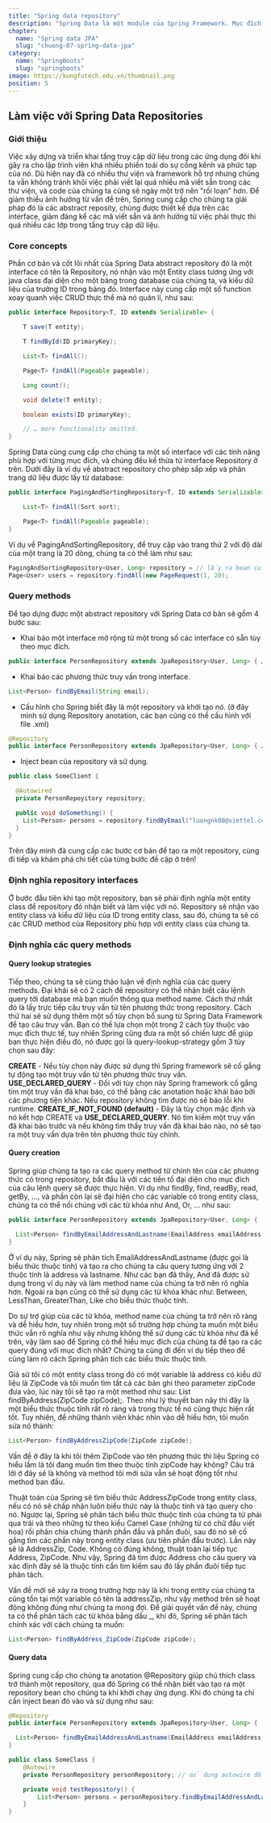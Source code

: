 ```yaml
---
title: "Spring data repository"
description: "Spring Data là một module của Spring Framework. Mục đích của Spring Data JPA là giảm thiểu việc thực hiện quá nhiều bước để có thể implement được JPA."
chapter:
  name: "Spring data JPA"
  slug: "chuong-07-spring-data-jpa"
category:
  name: "SpringBoots"
  slug: "springboots"
image: https://kungfutech.edu.vn/thumbnail.png
position: 5
---
```


## Làm việc với Spring Data Repositories

### Giới thiệu

Việc xây dựng và triển khai tầng truy cập dữ liệu trong các ứng dụng đôi khi gây ra cho lập trình viên khá nhiều phiền toái do sự cồng kềnh và phức tạp của nó. Dù hiện nay đã có nhiều thư viện và framework hỗ trợ nhưng chúng ta vẫn không tránh khỏi việc phải viết lại quá nhiều mã viết sẵn trong các thư viện, và code của chúng ta cũng sẽ ngày một trở nên "rối loạn" hơn. Để giảm thiểu ảnh hưởng từ vấn đề trên, Spring cung cấp cho chúng ta giải pháp đó là các abstract reposity, chúng được thiết kế dựa trên các interface, giảm đáng kể các mã viết sẵn và ảnh hưởng từ việc phải thực thi quá nhiều các lớp trong tầng truy cập dữ liệu.

### Core concepts

Phần cơ bản và cốt lõi nhất của Spring Data abstract repository đó là một interface có tên là Repository, nó nhận vào một Entity class tương ứng với java class đại diện cho một bảng trong database của chúng ta, và kiểu dữ liệu của trường ID trong bảng đó. Interface này cung cấp một số function xoay quanh việc CRUD thực thể mà nó quản lí, như sau:

```java
public interface Repository<T, ID extends Serializable> {

    T save(T entity);

    T findById(ID primaryKey);

    List<T> findAll();

    Page<T> findAll(Pageable pageable);

    Long count();

    void delete(T entity);

    boolean exists(ID primaryKey);

    // … more functionality omitted.
}

```

Spring Data cũng cung cấp cho chúng ta một số interface với các tính năng phù hợp với từng mục đích, và chúng đều kế thừa từ interface Repository ở trên. Dưới đây là ví dụ về abstract repository cho phép sắp xếp và phân trang dữ liệu được lấy từ database:

```java
public interface PagingAndSortingRepository<T, ID extends Serializable> extends Repository<T, ID> {

    List<T> findAll(Sort sort);

    Page<T> findAll(Pageable pageable);
}

```

Ví dụ về PagingAndSortingRepository, để truy cập vào trang thứ 2 với độ dài của một trang là 20 dòng, chúng ta có thể làm như sau:

```java
PagingAndSortingRepository<User, Long> repository = // lấy ra bean của repository
Page<User> users = repository.findAll(new PageRequest(1, 20);
```

### Query methods

Để tạo dựng được một abstract repository với Spring Data cơ bản sẽ gồm 4 bước sau:

- Khai báo một interface mở rộng từ một trong số các interface có sẵn tùy theo mục đích.

```java
public interface PersonRepository extends JpaRepository<User, Long> { … }
```

- Khai báo các phương thức truy vấn trong interface.

```java
List<Person> findByEmail(String email);
```

- Cấu hình cho Spring biết đây là một repository và khởi tạo nó. (ở đây mình sử dụng Repository anotation, các bạn cũng có thể cấu hình với file .xml)

```java
@Repository
public interface PersonRepository extends JpaRepository<User, Long> { … }
```

- Inject bean của repository và sử dụng.

```java
public class SomeClient {

  @Autowired
  private PersonRepoyitory repository;

  public void doSomething() {
    List<Person> persons = repository.findByEmail("luongnk08@viettel.com.vn");
  }
}
```

Trên đây mình đã cung cấp các bước cơ bản để tạo ra một repository, cùng đi tiếp và khám phá chi tiết của từng bước đề cập ở trên!

### Định nghĩa repository interfaces

Ở bước đầu tiên khi tạo một repository, bạn sẽ phải định nghĩa một entity class để repository đó nhận biết và làm việc với nó. Repository sẽ nhận vào entity class và kiểu dữ liệu của ID trong entity class, sau đó, chúng ta sẽ có các CRUD method của Repository phù hợp với entity class của chúng ta.

### Định nghĩa các query methods

#### Query lookup strategies

Tiếp theo, chúng ta sẽ cùng thảo luận về định nghĩa của các query methods. Đại khái sẽ có 2 cách để repository có thể nhận biết câu lệnh query tới database mà bạn muốn thông qua method name. Cách thứ nhất đó là lấy trực tiếp câu truy vấn từ tên phương thức trong repository. Cách thứ hai sẽ sử dụng thêm một số tùy chọn bổ sung từ Spring Data Framework để tạo câu truy vấn. Bạn có thể lựa chọn một trong 2 cách tùy thuộc vào mục đích thực tế, tuy nhiên Spring cũng đưa ra một số chiến lược để giúp bạn thực hiện điều đó, nó được gọi là query-lookup-strategy gồm 3 tùy chọn sau đây:

**CREATE** - Nếu tùy chọn này được sử dụng thì Spring framework sẽ cố gắng tự động tạo một truy vấn từ tên phương thức truy vấn.
**USE_DECLARED_QUERY** - Đối với tùy chọn này Spring framework cố gắng tìm một truy vấn đã khai báo, có thể bằng các anotation hoặc khái báo bởi các phương tiện khác. Nếu repository không tìm được nó sẽ báo lỗi khi runtime.
**CREATE_IF_NOT_FOUND (default)** - Đây là tùy chọn mặc định và nó kết hợp CREATE và **USE_DECLARED_QUERY**. Nó tìm kiếm một truy vấn đã khai báo trước và nếu không tìm thấy truy vấn đã khai báo nào, nó sẽ tạo ra một truy vấn dựa trên tên phương thức tùy chỉnh.

#### Query creation

Spring giúp chúng ta tạo ra các query method từ chính tên của các phương thức có trong repository, bắt đầu là với các tiền tố đại diện cho mục đích của câu lệnh query sẽ được thực hiện. Ví dụ như findBy, find, readBy, read, getBy, ..., và phần còn lại sẽ đại hiện cho các variable có trong entity class, chúng ta có thể nối chúng với các từ khóa như And, Or, ... như sau:

```java
public interface PersonRepository extends JpaRepository<User, Long> {

  List<Person> findByEmailAddressAndLastname(EmailAddress emailAddress, String lastname);
}
```

Ở ví dụ này, Spring sẽ phân tích EmailAddressAndLastname (được gọi là biểu thức thuộc tính) và tạo ra cho chúng ta câu query tương ứng với 2 thuộc tính là address và lastname. Như các bạn đã thấy, And đã được sử dụng trong ví dụ này và làm method name của chúng ta trở nên rõ nghĩa hơn. Ngoài ra bạn cũng có thể sử dụng các từ khóa khác như: Between, LessThan, GreaterThan, Like cho biểu thức thuộc tính.

Do sự trợ giúp của các từ khóa, method name của chúng ta trở nên rõ ràng và dễ hiểu hơn, tuy nhiên trong một số trường hợp chúng ta muốn một biểu thức vẫn rõ nghĩa như vậy nhưng không thể sử dụng các từ khóa như đã kể trên, vậy làm sao để Spring có thể hiểu mục đích của chúng ta để tạo ra các query đúng với mục đích nhất? Chúng ta cùng đi đến ví dụ tiếp theo để cùng làm rõ cách Spring phân tích các biểu thức thuộc tính.

Giả sử tôi có một entity class trong đó có một variable là address có kiểu dữ liệu là ZipCode và tôi muốn tìm tất cả các bản ghi theo parameter zipCode đưa vào, lúc này tôi sẽ tạo ra một method như sau: List<Person> findByAddress(ZipCode zipCode);. Theo như lý thuyết ban nãy thì đây là một biểu thức thuộc tính rất rõ ràng và trong thực tế nó cũng thực hiện rất tốt. Tuy nhiên, để những thành viên khác nhìn vào dễ hiểu hơn, tôi muốn sửa nó thành:

```java
List<Person> findByAddressZipCode(ZipCode zipCode);
```

Vấn đề ở đây là khi tôi thêm ZipCode vào tên phương thức thì liệu Spring có hiểu lầm là tôi đang muốn tìm theo thuộc tính zipCode hay không? Câu trả lời ở đây sẽ là không và method tôi mới sửa vẫn sẽ hoạt động tốt như method ban đầu.

Thuật toán của Spring sẽ tìm biểu thức AddressZipCode trong entity class, nếu có nó sẽ chấp nhận luôn biểu thức này là thuộc tính và tạo query cho nó. Ngược lại, Spring sẽ phân tách biểu thức thuộc tính của chúng ta từ phải qua trái và theo những từ theo kiểu Camel Case (những từ có chữ đầu viết hoa) rồi phân chia chúng thành phần đầu và phần đuôi, sau đó nó sẽ cố gắng tìm các phần này trong entity class (ưu tiên phần đầu trước). Lần này sẽ là AddressZip, Code. Không có đúng không, thuật toán lại tiếp tục Address, ZipCode. Như vậy, Spring đã tìm được Address cho câu query và xác định đây sẽ là thuộc tính cần tìm kiếm sau đó lấy phần đuôi tiếp tục phân tách.

Vấn đề mới sẽ xảy ra trong trường hợp này là khi trong entity của chúng ta cũng tồn tại một variable có tên là addressZip, như vậy method trên sẽ hoạt động không đúng như chúng ta mong đợi. Để giải quyết vấn đề này, chúng ta có thể phân tách các từ khóa bằng dấu \_, khi đó, Spring sẽ phân tách chính xác với cách chúng ta muốn:

```java
List<Person> findByAddress_ZipCode(ZipCode zipCode);
```

#### Query data

Spring cung cấp cho chúng ta anotation @Repository giúp chú thích class trở thành một repository, qua đó Spring có thể nhận biết vào tạo ra một repository bean cho chúng ta khi khởi chạy ứng dụng. Khi đó chúng ta chỉ cần inject bean đó vào và sử dụng như sau:

```java
@Repository
public interface PersonRepository extends JpaRepository<User, Long> {

  List<Person> findByEmailAddressAndLastname(EmailAddress emailAddress, String lastname);
}

public class SomeClass {
    @Autowire
    private PersonRepository personRepository; // sử dụng autowire để inject bean

    private void testRepository() {
        List<Person> persons = personRepository.findByEmailAddressAndLastname("luongnk08@viettel.com.vn", "luong");
    }
}
```
